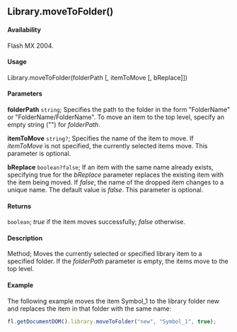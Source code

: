 ## Library.moveToFolder()

#### Availability

Flash MX 2004.

#### Usage

Library.moveToFolder(folderPath [, itemToMove [, bReplace]])

#### Parameters

**folderPath** `string`; Specifies the path to the folder in the form "FolderName" or "FolderName/FolderName". To move an item to the top level, specify an empty string ("") for *folderPath*.

**itemToMove** `string?`; Specifies the name of the item to move. If *itemToMove* is not specified, the currently selected items move. This parameter is optional.

**bReplace** `boolean?false`; If an item with the same name already exists, specifying true for the *bReplace* parameter replaces the existing item with the item being moved. If *false*, the name of the dropped item changes to a unique name. The default value is *false*. This parameter is optional.

#### Returns

`boolean`; *true* if the item moves successfully; *false* otherwise.

#### Description

Method; Moves the currently selected or specified library item to a specified folder. If the *folderPath* parameter is empty, the items move to the top level.

#### Example

The following example moves the item Symbol_1 to the library folder new and replaces the item in that folder with the same name:

```javascript
fl.getDocumentDOM().library.moveToFolder("new", "Symbol_1", true);
```

